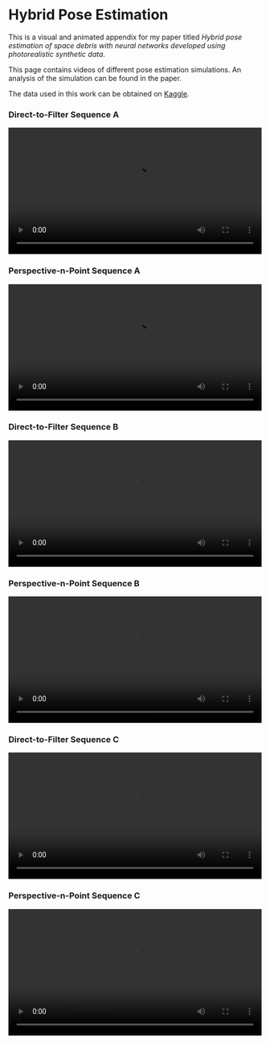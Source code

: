 # Hybrid Pose Estimation

This is a visual and animated appendix for my paper titled _Hybrid pose estimation of space debris with neural networks developed using photorealistic synthetic data_. 

This page contains videos of different pose estimation simulations. An analysis of the simulation can be found in the paper.

The data used in this work can be obtained on <a href="https://www.kaggle.com/datasets/eberhardtkorf/synthetic-cubesat" target="_blank">Kaggle</a></td>.

### Direct-to-Filter Sequence A

<p align="center">
  <video width="100%" height="auto" src="assets/dtf_seq_a.mp4" controls="controls">
</p>

### Perspective-n-Point Sequence A

<p align="center">
  <video width="100%" height="auto" src="assets/dtf_seq1.mp4" controls="controls">
</p>

### Direct-to-Filter Sequence B

<p align="center">
  <video width="100%" height="auto" src="assets/dtf_seq_b.mp4" controls="controls">
</p>

### Perspective-n-Point Sequence B

<p align="center">
  <video width="100%" height="auto" src="assets/dtf_seq1.mp4" controls="controls">
</p>

### Direct-to-Filter Sequence C

<p align="center">
  <video width="100%" height="auto" src="assets/dtf_seq_c.mp4" controls="controls">
</p>

### Perspective-n-Point Sequence C

<p align="center">
  <video width="100%" height="auto" src="assets/dtf_seq1.mp4" controls="controls">
</p>